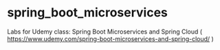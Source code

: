 # spring_boot_microservices

Labs for Udemy class: Spring Boot Microservices and Spring Cloud ( https://www.udemy.com/spring-boot-microservices-and-spring-cloud/ )
